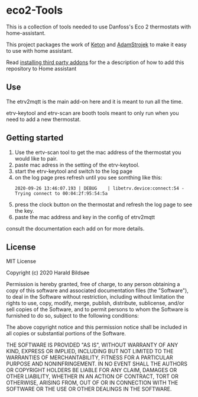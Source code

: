 # eco2-Tools

This is a collection of tools needed to use Danfoss's Eco 2 thermostats with home-assistant.

This project packages the work of [Keton](https://github.com/keton/etrv2mqtt) and [AdamStrojek](https://github.com/AdamStrojek/libetrv) to make it easy to use with home assistant.

Read [installing third party addons](https://www.home-assistant.io/hassio/installing_third_party_addons/) for the a description of how to add this repository to Home assistant

## Use

The etrv2mqtt is the main add-on here and it is meant to run all the time.

etrv-keytool and etrv-scan are booth tools meant to only run when you need to add a new thermostat.

## Getting started

1. Use the ertv-scan tool to get the mac address of the thermostat you would like to pair.
2. paste mac adress in the setting of the etrv-keytool.
3. start the etrv-keytool and switch to the log page
4. on the log page pres refresh until you see somthing like this:  
    ```
    2020-09-26 13:46:07.193 | DEBUG    | libetrv.device:connect:54 - Trying connect to 00:04:2f:95:54:5a
    ```
5. press the clock button on the thermostat and refresh the log page to see the key.
6. paste the mac address and key in the config of etrv2mqtt

consult the documentation each add on for more details.

## License

MIT License

Copyright (c) 2020 Harald Bildsøe

Permission is hereby granted, free of charge, to any person obtaining a copy
of this software and associated documentation files (the "Software"), to deal
in the Software without restriction, including without limitation the rights
to use, copy, modify, merge, publish, distribute, sublicense, and/or sell
copies of the Software, and to permit persons to whom the Software is
furnished to do so, subject to the following conditions:

The above copyright notice and this permission notice shall be included in all
copies or substantial portions of the Software.

THE SOFTWARE IS PROVIDED "AS IS", WITHOUT WARRANTY OF ANY KIND, EXPRESS OR
IMPLIED, INCLUDING BUT NOT LIMITED TO THE WARRANTIES OF MERCHANTABILITY,
FITNESS FOR A PARTICULAR PURPOSE AND NONINFRINGEMENT. IN NO EVENT SHALL THE
AUTHORS OR COPYRIGHT HOLDERS BE LIABLE FOR ANY CLAIM, DAMAGES OR OTHER
LIABILITY, WHETHER IN AN ACTION OF CONTRACT, TORT OR OTHERWISE, ARISING FROM,
OUT OF OR IN CONNECTION WITH THE SOFTWARE OR THE USE OR OTHER DEALINGS IN THE
SOFTWARE.
